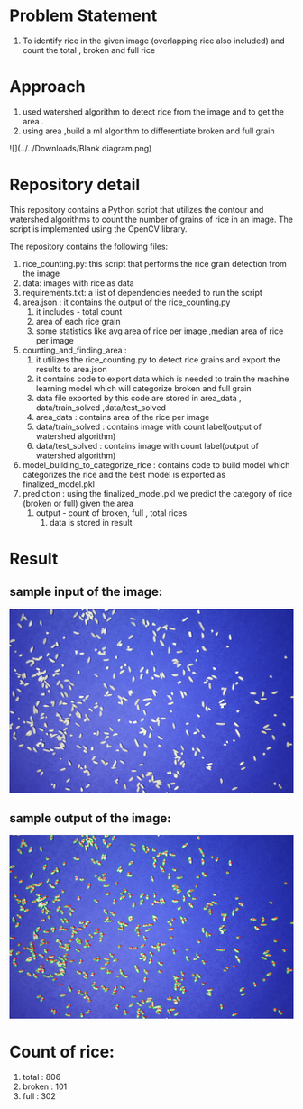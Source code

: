 
# Problem Statement
1. To identify rice in the given image (overlapping rice also included) and count the total , broken and full rice

# Approach
1. used watershed algorithm to detect rice from the image and to get the area .
2. using area ,build a ml algorithm to differentiate broken and full grain

![](../../Downloads/Blank diagram.png)

# Repository detail
This repository contains a Python script that utilizes the contour and watershed algorithms to count the number of grains of rice in an image. The script is implemented using the OpenCV library.


The repository contains the following files:

1. rice_counting.py: this script that performs the rice grain detection from the image
2. data: images with rice as data
3. requirements.txt: a list of dependencies needed to run the script
4. area.json : it contains the output of the rice_counting.py
   1. it includes - total count
   2. area of each rice grain
   3. some statistics like avg area of rice per image ,median area of rice per image
5. counting_and_finding_area : 
   1. it utilizes the rice_counting.py to detect rice grains and export the results to area.json
   2. it contains code to export data which is needed to train the machine learning model which will categorize broken and full grain
   3. data file exported by this code are stored in area_data , data/train_solved ,data/test_solved
   4. area_data : contains area of the rice per image
   5. data/train_solved : contains image with count label(output of watershed algorithm)
   6. data/test_solved : contains image with count label(output of watershed algorithm)
6. model_building_to_categorize_rice : contains code to build model which categorizes the rice and the best model is exported as finalized_model.pkl
7. prediction : using the finalized_model.pkl we predict the category of rice (broken or full) given the area
   1. output - count of broken, full , total rices
      1. data is stored in result 

# Result

## sample input of the image:
![](data/train/mixed_grain_1.jpg)
## sample output of the image:
![](data/train_solved/solved_watershed_mixed_grain_1.jpg)

# Count of rice:

1. total : 806
2. broken : 101
3. full : 302